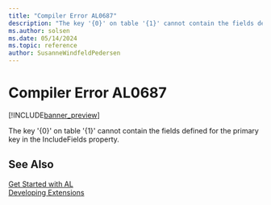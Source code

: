 ```yaml
---
title: "Compiler Error AL0687"
description: "The key '{0}' on table '{1}' cannot contain the fields defined for the primary key in the IncludeFields property."
ms.author: solsen
ms.date: 05/14/2024
ms.topic: reference
author: SusanneWindfeldPedersen
---
```

[//]: # (START>DO_NOT_EDIT)
[//]: # (IMPORTANT:Do not edit any of the content between here and the END>DO_NOT_EDIT.)
[//]: # (Any modifications should be made in the .xml files in the ModernDev repo.)
# Compiler Error AL0687

[!INCLUDE[banner_preview](../includes/banner_preview.md)]

The key '{0}' on table '{1}' cannot contain the fields defined for the primary key in the IncludeFields property.


[//]: # (IMPORTANT: END>DO_NOT_EDIT)
## See Also  
[Get Started with AL](../devenv-get-started.md)  
[Developing Extensions](../devenv-dev-overview.md)  